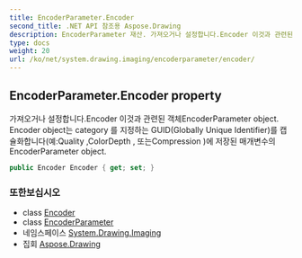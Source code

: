```yaml
---
title: EncoderParameter.Encoder
second_title: .NET API 참조용 Aspose.Drawing
description: EncoderParameter 재산. 가져오거나 설정합니다.Encoder 이것과 관련된 객체EncoderParameter object. Encoder object는 category 를 지정하는 GUIDGlobally Unique Identifier를 캡슐화합니다예Quality ColorDepth  또는Compression 에 저장된 매개변수의EncoderParameter object.
type: docs
weight: 20
url: /ko/net/system.drawing.imaging/encoderparameter/encoder/
---
```

## EncoderParameter.Encoder property

가져오거나 설정합니다.Encoder 이것과 관련된 객체EncoderParameter object. Encoder object는 category 를 지정하는 GUID(Globally Unique Identifier)를 캡슐화합니다(예:Quality ,ColorDepth , 또는Compression )에 저장된 매개변수의EncoderParameter object.

```csharp
public Encoder Encoder { get; set; }
```

### 또한보십시오

* class [Encoder](../../encoder/)
* class [EncoderParameter](../)
* 네임스페이스 [System.Drawing.Imaging](../../encoderparameter/)
* 집회 [Aspose.Drawing](../../../)


